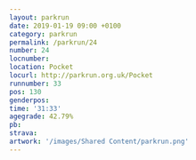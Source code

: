 ```yaml
---
layout: parkrun
date: 2019-01-19 09:00 +0100
category: parkrun
permalink: /parkrun/24
number: 24
locnumber: 
location: Pocket
locurl: http://parkrun.org.uk/Pocket
runnumber: 33
pos: 130
genderpos: 
time: '31:33'
agegrade: 42.79%
pb: 
strava: 
artwork: '/images/Shared Content/parkrun.png'
---
```

